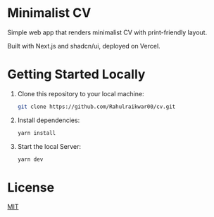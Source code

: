 # Minimalist CV

Simple web app that renders minimalist CV with print-friendly layout.

Built with Next.js and shadcn/ui, deployed on Vercel.

# Getting Started Locally

1. Clone this repository to your local machine:

    ```bash
    git clone https://github.com/Rahulraikwar00/cv.git
    ```
3. Install dependencies:

    ```bash
    yarn install
    ```
4. Start the local Server:

    ```bash
    yarn dev
    ```
    
# License

[MIT](https://choosealicense.com/licenses/mit/)
